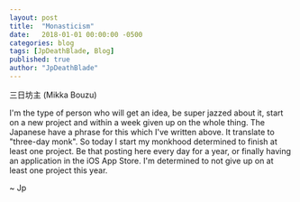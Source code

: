 ```yaml
---
layout: post
title:  "Monasticism"
date:   2018-01-01 00:00:00 -0500
categories: blog
tags: [JpDeathBlade, Blog]
published: true
author: "JpDeathBlade"
---
```

三日坊主 (Mikka Bouzu)

I'm the type of person who will get an idea, be super jazzed about it, start on a new project and within a week given up on the whole thing. The Japanese have a phrase for this which I've written above. It translate to "three-day monk". So today I start my monkhood determined to finish at least one project. Be that posting here every day for a year, or finally having an application in the iOS App Store. I'm determined to not give up on at least one project this year.

~ Jp
